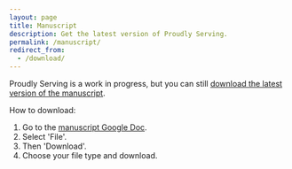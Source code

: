 ```yaml
---
layout: page
title: Manuscript
description: Get the latest version of Proudly Serving.
permalink: /manuscript/
redirect_from:
  - /download/
---
```


Proudly Serving is a work in progress, but you can still [download the latest version of the manuscript](https://docs.google.com/document/d/1rruJsEF8-E3qTVCv0Giw2mK43HcNS4d7233rgGk9wjw/edit?usp=sharing).

How to download:

1. Go to the [manuscript Google Doc](https://docs.google.com/document/d/1rruJsEF8-E3qTVCv0Giw2mK43HcNS4d7233rgGk9wjw/edit?usp=sharing).
2. Select 'File'.
3. Then 'Download'.
4. Choose your file type and download.


